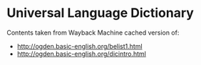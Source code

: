 # Universal Language Dictionary

Contents taken from Wayback Machine cached version of:

- http://ogden.basic-english.org/belist1.html
- http://ogden.basic-english.org/dicintro.html
